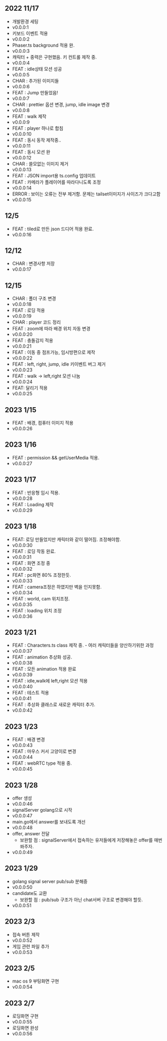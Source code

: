 ## 2022 11/17

- 개발환경 세팅
- v0.0.0:1
- 키보드 이벤트 적용
- v0.0.0:2
- Phaser.ts background 적용 완.
- v0.0.0:3
- 캐릭터 + 중력은 구현했음. 키 컨트롤 제작 중.
- v0.0.0:4
- FEAT : idle상태 모션 성공
- v0.0.0:5
- CHAR : 추가된 이미지들
- v0.0.0:6
- FEAT : Jump 만들었음!
- v0.0.0:7
- CHAR : prettier 옵션 변경, jump, idle image 변경
- v0.0.0:8
- FEAT : walk 제작
- v0.0.0:9
- FEAT : player 하나로 합침
- v0.0.0:10
- FEAT : 동시 동작 제작중..
- v0.0.0:11
- FEAT : 동시 모션 완
- v0.0.0:12
- CHAR : 쓸모없는 이미지 제거
- v0.0.0:13
- FEAT : JSON import용 ts.config 업데이트
- FEAT : 카메라가 플레이어를 따라다니도록 조정
- v0.0.0:14
- ERROR : 보이는 오류는 전부 제거함. 문제는 tailset이미지가 사이즈가 크다고함
- v0.0.0:15

## 12/5

- FEAT : tiled로 만든 json 드디어 적용 완료.
- v0.0.0:16

## 12/12

- CHAR : 변경사항 저장
- v0.0.0:17

## 12/15

- CHAR : 폴더 구조 변경
- v0.0.0:18
- FEAT : 로딩 적용
- v0.0.0:19
- CHAR : player 코드 정리
- FEAT : zoom에 따라 배경 위치 자동 변경
- v0.0.0:20
- FEAT : 충돌감지 적용
- v0.0.0:21
- FEAT : 이동 중 점프가능, 임시방편으로 제작
- v0.0.0:22
- FEAT : left, right, jump, idle 키이벤트 버그 제거
- v0.0.0:23
- FEAT : walk -> left,right 모션 나눔
- v0.0.0:24
- FEAT: 달리기 적용
- v0.0.0:25

## 2023 1/15

- FEAT : 배경, 컴퓨터 이미지 적용
- v0.0.0:26

## 2023 1/16

- FEAT : permission && getUserMedia 적용.
- v0.0.0:27

## 2023 1/17

- FEAT : 반응형 임시 적용.
- v0.0.0:28
- FEAT : Loading 제작
- v0.0.0:29

## 2023 1/18

- FEAT: 로딩 만들었지만 캐릭터와 같이 떨어짐. 조정해야함.
- v0.0.0:30
- FEAT : 로딩 작동 완료.
- v0.0.0:31
- FEAT : 화면 조정 중
- v0.0.0:32
- FEAT : pc화면 80% 조정한듯.
- v0.0.0:33
- FEAT : camera조정은 하였지만 벽을 인지못함.
- v0.0.0:34
- FEAT : world, cam 위치조정.
- v0.0.0:35
- FEAT : loading 위치 조정
- v0.0.0:36

## 2023 1/21

- FEAT : Characters.ts class 제작 중. - 여러 캐릭터들을 양산하기위한 과정
- v0.0.0:37
- FEAT : animation 추상화 성공.
- v0.0.0:38
- FEAT : 모든 animation 적용 완료
- v0.0.0:39
- FEAT : idle,walk에 left,right 모션 적용
- v0.0.0:40
- FEAT : 테스트 적용
- v0.0.0:41
- FEAT : 추상화 클래스로 새로운 캐릭터 추가.
- v0.0.0:42

## 2023 1/23

- FEAT : 배경 변경
- v0.0.0:43 
- FEAT : 마우스 커서 고양이로 변경
- v0.0.0:44
- FEAT : webRTC type 적용 중.
- v0.0.0:45

## 2023 1/28

- offer 생성
- v0.0.0:46
- signalServer golang으로 시작
- v0.0.0:47
- main.go에서 answer를 보내도록 개선
- v0.0.0:48
- offer, answer 전달
    -  보완할 점 : signalServer에서 접속하는 유저들에게 저장해놓은 offer를 매번 쏴주자. 
- v0.0.0:49

## 2023 1/29

- golang signal server pub/sub 분해중
- v0.0.0:50
- candidate도 교환
    - 보완할 점 : pub/sub 구조가 아닌 chat서버 구조로 변경해야 할듯.
- v0.0.0:51

## 2023 2/3

- 접속 버튼 제작
- v0.0.0:52
- 게임 관련 파일 추가
- v0.0.0:53

## 2023 2/5

- mac os 9 부팅화면 구현
- v0.0.0:54

## 2023 2/7

- 로딩화면 구현
- v0.0.0:55
- 로딩화면 완성
- v0.0.0:56